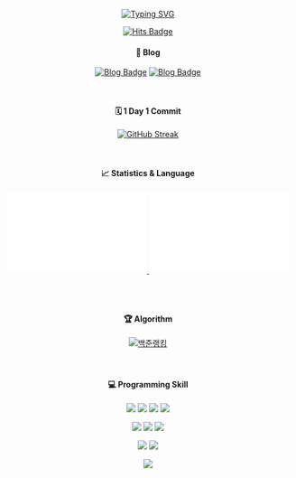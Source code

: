 <div align="center">

[![Typing SVG](https://readme-typing-svg.herokuapp.com?font=Pacifico&color=%23909090&size=30&center=true&vCenter=true&height=150&lines=Hello+%E2%9C%8B+I'm+DongJoon)](https://git.io/typing-svg)

[![Hits Badge](https://hits.seeyoufarm.com/api/count/incr/badge.svg?url=https%3A%2F%2Fgithub.com%2Fdongjji&count_bg=%23bcbcbc&title_bg=%23F4F557&icon=swift.svg&icon_color=%23bcbcbc&title=hits&edge_flat=false)](https://hits.seeyoufarm.com)

#### 🔰 Blog
[![Blog Badge](https://img.shields.io/badge/-Study_Blog-03C75A?logo=naver&logoColor=white&link=https://blog.naver.com/y2kdj9723)](https://blog.naver.com/y2kdj9723)
[![Blog Badge](https://img.shields.io/badge/-Project_Blog-FF5A00?logo=TVTime&logoColor=white&link=https://dongjji.tistory.com)](https://dongjji.tistory.com)

 <br>
 
 <div width=95%>
  
  #### 🗓 1 Day 1 Commit
[![GitHub Streak](http://github-readme-streak-stats.herokuapp.com?user=DongJJI&theme=graywhite&hide_border=true&date_format=%5BY.%5Dn.j)](https://git.io/streak-stats)
  
 </div>
 <br>
 
 #### 📈 Statistics & Language
<a href="https://github.com/dongjji/github-stats-transparent">
 <img src="https://raw.githubusercontent.com/dongjji/github-stats-transparent/output/generated/overview.svg" width=49.2% />
</a>
<a href="https://github.com/dongjji/github-stats-transparent">
 <img src="https://raw.githubusercontent.com/dongjji/github-stats-transparent/output/generated/languages.svg" width=49.2% />
</a>

 <br><br>
 
 #### 🏆 Algorithm
 [![백준랭킹](http://mazassumnida.wtf/api/v2/generate_badge?boj=y2kdj9723)](https://solved.ac/y2kdj9723)
<br/>
 <br><br>

 #### 💻 Programming Skill
<p align="center">
 <img src="https://img.shields.io/badge/-JavaScript-black?style=flat-square&logo=javascript"/>
 <img src="https://img.shields.io/badge/-TypeScript-black?stype=flat-square&logo=typescript"/>
 <img src="https://img.shields.io/badge/-Java-black?style=flat-square&logo=Java"/>
 <img src="https://img.shields.io/badge/-Python-black?style=flat-square&logo=Python"/>
</p>
<p align="center">
 <img src="https://img.shields.io/badge/-Node.js-black?style=flat-square&logo=Node.js"/>
 <img src="https://img.shields.io/badge/-NestJs-black?style=flat-square&logo=NestJs"/>
 <img src="https://img.shields.io/badge/-Spring-black?style=flat-square&logo=Spring"/>
</p>
<p align="center">
 <img src="https://img.shields.io/badge/MongoDB-black?style=flat-square&logo=MongoDB"/>
 <img src="https://img.shields.io/badge/MySQL-black?style=flat-square&logo=MySQL"/>
</p>
<p align="center">
 <img src="https://img.shields.io/badge/-Git-black?style=flat-square&logo=git"/>
</p>
</div>
